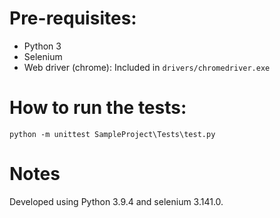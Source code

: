# Pre-requisites:
* Python 3
* Selenium 
* Web driver (chrome): Included in `drivers/chromedriver.exe`

# How to run the tests:
```pwsh
python -m unittest SampleProject\Tests\test.py
```

# Notes
Developed using Python 3.9.4 and selenium 3.141.0.